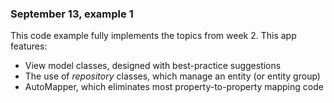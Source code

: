 ### September 13, example 1

This code example fully implements the topics from week 2.
This app features:
- View model classes, designed with best-practice suggestions 
- The use of *repository* classes, which manage an entity (or entity group) 
- AutoMapper, which eliminates most property-to-property mapping code
